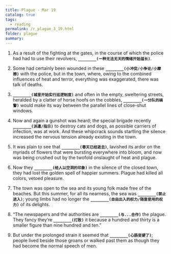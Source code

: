 ```yaml
---
title: Plague - Mar 19
catalog: true
tags: 
  - reading
permalink: /r_plague_3_19.html
folder: plague
summary: 
---
```



1.  As a result of the fighting at the gates, in the course of which the police had had to use their revolvers, <b data-toggle="tooltip" data-original-title="{{site.data.answers.plag_d_37_a1}}">`________(一种无法无天的情绪开始滋长)`</b>.

2.  Some had certainly been wounded in these <b data-toggle="tooltip" data-original-title="{{site.data.answers.plag_d_37_b1}}">`________(小冲突/小争论/小摩擦)`</b> with the police, but in the town, where, owing to the combined influences of heat and terror, everything was exaggerated, there was talk of deaths.

3.  <b data-toggle="tooltip" data-original-title="{{site.data.answers.plag_d_37_c1}}">`________(城里开始实行巡逻制度)`</b> and often in the empty, sweltering streets, heralded by a clatter of horse hoofs on the cobbles, <b data-toggle="tooltip" data-original-title="{{site.data.answers.plag_d_37_c2}}">`________(一分队的骑警)`</b> would make its way between the parallel lines of close-shut windows.

4.  Now and again a gunshot was heard; the special brigade recently <b data-toggle="tooltip" data-original-title="{{site.data.answers.plag_d_37_d1}}">`________(派遣/指示)`</b> to destroy cats and dogs, as possible carriers of infection, was at work. And these whipcrack sounds startling the silence increased the nervous tension already existing in the town.

5.  It was plain to see that <b data-toggle="tooltip" data-original-title="{{site.data.answers.plag_d_37_e1}}">`________(春天已经逝去)`</b>, lavished its ardor on the myriads of flowers that were bursting everywhere into bloom, and now was being crushed out by the twofold onslaught of heat and plague.

6.  Now they <b data-toggle="tooltip" data-original-title="{{site.data.answers.plag_d_37_f1}}">`________(给人以空洞的印象)`</b> in the silence of the closed town, they had lost the golden spell of happier summers. Plague had killed all colors, vetoed pleasure.

7.  The town was open to the sea and its young folk made free of the beaches. But this summer, for all its nearness, the sea was <b data-toggle="tooltip" data-original-title="{{site.data.answers.plag_d_37_g1}}">`________(禁止进入)`</b>; young limbs had no longer the <b data-toggle="tooltip" data-original-title="{{site.data.answers.plag_d_37_g2}}">`________(自由出入的权力/随意使用的权力)`</b> of its delights.

8.  “The newspapers and the authorities are <b data-toggle="tooltip" data-original-title="{{site.data.answers.plag_d_37_h1}}">`________(与...合作)`</b> the plague. They fancy they’re <b data-toggle="tooltip" data-original-title="{{site.data.answers.plag_d_37_h2}}">`________(打败)`</b> it because a hundred and thirty is a smaller figure than nine hundred and ten.”

9.  But under the prolonged strain it seemed that <b data-toggle="tooltip" data-original-title="{{site.data.answers.plag_d_37_i1}}">`________(心肠变硬了)`</b>; people lived beside those groans or walked past them as though they had become the normal speech of men.